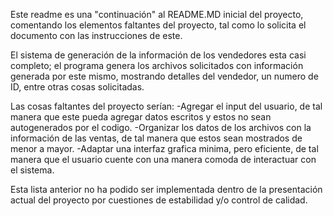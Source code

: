 Este readme es una "continuación" al README.MD inicial del proyecto, comentando los
elementos faltantes del proyecto, tal como lo solicita el documento con las instrucciones de este.

El sistema de generación de la información de los vendedores esta casi completo; el programa genera los
archivos solicitados con información generada por este mismo, mostrando detalles del vendedor, un
numero de ID, entre otras cosas solicitadas.

Las cosas faltantes del proyecto serían:
  -Agregar el input del usuario, de tal manera que este pueda agregar datos escritos y estos no sean
  autogenerados por el codigo.
  -Organizar los datos de los archivos con la información de las ventas, de tal manera que
  estos sean mostrados de menor a mayor.
  -Adaptar una interfaz grafica minima, pero eficiente, de tal manera que el usuario cuente con
  una manera comoda de interactuar con el sistema.

Esta lista anterior no ha podido ser implementada dentro de la presentación actual del proyecto
por cuestiones de estabilidad y/o control de calidad.
